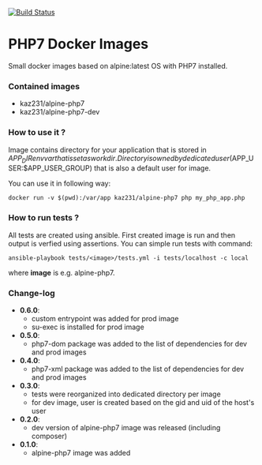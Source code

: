 [![Build Status](https://travis-ci.org/kaz231/docker-PHP7.svg?branch=master)](https://travis-ci.org/kaz231/docker-PHP7)

PHP7 Docker Images
==================

Small docker images based on alpine:latest OS with PHP7 installed.

### Contained images

* kaz231/alpine-php7
* kaz231/alpine-php7-dev

### How to use it ?

Image contains directory for your application that is stored in $APP_DIR env var that is set as workdir. Directory is owned by dedicated user ($APP_USER:$APP_USER_GROUP) that is also a default user for image.

You can use it in following way:

```
docker run -v $(pwd):/var/app kaz231/alpine-php7 php my_php_app.php
```

### How to run tests ?

All tests are created using ansible. First created image is run and then output is verfied using assertions. You can simple run tests with command:

```
ansible-playbook tests/<image>/tests.yml -i tests/localhost -c local
```

where __image__ is e.g. alpine-php7.

### Change-log

* __0.6.0__:
  - custom entrypoint was added for prod image
  - su-exec is installed for prod image
* __0.5.0__:
  - php7-dom package was added to the list of dependencies for dev and prod images
* __0.4.0__:
  - php7-xml package was added to the list of dependencies for dev and prod images
* __0.3.0__:
  - tests were reorganized into dedicated directory per image
  - for dev image, user is created based on the gid and uid of the host's user
* __0.2.0__:
  - dev version of alpine-php7 image was released (including composer)
* __0.1.0__:
  - alpine-php7 image was added
